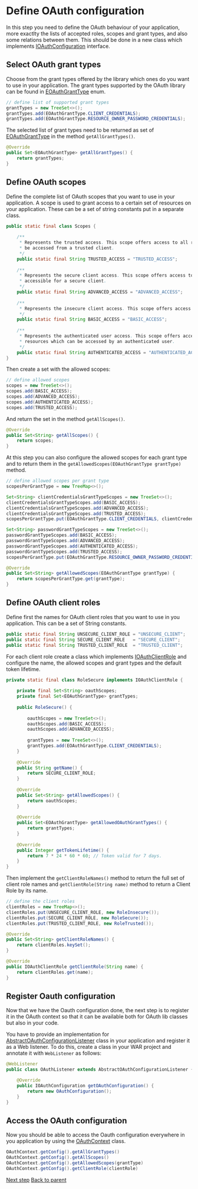 # Define OAuth configuration

In this step you need to define the OAuth behaviour of your application, more exactlty the lists of accepted roles, scopes and grant types, and also some relations between them. This should be done in a new class which implements [IOAuthConfiguration][IOAuthConfiguration] interface.

## Select OAuth grant types

Choose from the grant types offered by the library which ones do you want to use in your application. The grant types supported by the OAuth library can be found in [EOAuthGrantType][EOAuthGrantType] enum.

```java
// define list of supported grant types
grantTypes = new TreeSet<>();
grantTypes.add(EOAuthGrantType.CLIENT_CREDENTIALS);
grantTypes.add(EOAuthGrantType.RESOURCE_OWNER_PASSWORD_CREDENTIALS);
```

The selected list of grant types need to be returned as set of [EOAuthGrantType][EOAuthGrantType] in the method `getAllGrantTypes()`.

```java
@Override
public Set<EOAuthGrantType> getAllGrantTypes() {
	return grantTypes;
}
```

## Define OAuth scopes

Define the complete list of OAuth scopes that you want to use in your application. A scope is used to grant access to a certain set of resources on your application. These can be a set of string constants put in a separate class.

```java
public static final class Scopes {
	
	/**
	 * Represents the trusted access. This scope offers access to all resources which can
	 * be accessed from a trusted client.
	 */
	public static final String TRUSTED_ACCESS = "TRUSTED_ACCESS";
	
	/**
	 * Represents the secure client access. This scope offers access to all resources
	 * accessible for a secure client.
	 */
	public static final String ADVANCED_ACCESS = "ADVANCED_ACCESS";
	
	/**
	 * Represents the insecure client access. This scope offers access to all GET resources.
	 */
	public static final String BASIC_ACCESS = "BASIC_ACCESS";
	
	/**
	 * Represents the authenticated user access. This scope offers access to all
	 * resources which can be accessed by an authenticated user.
	 */
	public static final String AUTHENTICATED_ACCESS = "AUTHENTICATED_ACCESS";
}
```

Then create a set with the allowed scopes:

```java
// define allowed scopes
scopes = new TreeSet<>();
scopes.add(BASIC_ACCESS);
scopes.add(ADVANCED_ACCESS);
scopes.add(AUTHENTICATED_ACCESS);
scopes.add(TRUSTED_ACCESS);
```
And return the set in the method `getAllScopes()`.

```java
@Override
public Set<String> getAllScopes() {
	return scopes;
}
```
At this step you can also configure the allowed scopes for each grant type and to return them in the `getAllowedScopes(EOAuthGrantType grantType)` method.

```java
// define allowed scopes per grant type
scopesPerGrantType = new TreeMap<>();

Set<String> clientCredentialsGrantTypeScopes = new TreeSet<>();
clientCredentialsGrantTypeScopes.add(BASIC_ACCESS);
clientCredentialsGrantTypeScopes.add(ADVANCED_ACCESS);
clientCredentialsGrantTypeScopes.add(TRUSTED_ACCESS);
scopesPerGrantType.put(EOAuthGrantType.CLIENT_CREDENTIALS, clientCredentialsGrantTypeScopes);

Set<String> passwordGrantTypeScopes = new TreeSet<>();
passwordGrantTypeScopes.add(BASIC_ACCESS);
passwordGrantTypeScopes.add(ADVANCED_ACCESS);
passwordGrantTypeScopes.add(AUTHENTICATED_ACCESS);
passwordGrantTypeScopes.add(TRUSTED_ACCESS);
scopesPerGrantType.put(EOAuthGrantType.RESOURCE_OWNER_PASSWORD_CREDENTIALS, passwordGrantTypeScopes);
```

```java
@Override
public Set<String> getAllowedScopes(EOAuthGrantType grantType) {
	return scopesPerGrantType.get(grantType);
}
```

## Define OAuth client roles

Define first the names for OAuth client roles that you want to use in you application. This can be a set of String constants.

```java
public static final String UNSECURE_CLIENT_ROLE = "UNSECURE_CLIENT";
public static final String SECURE_CLIENT_ROLE   = "SECURE_CLIENT";
public static final String TRUSTED_CLIENT_ROLE  = "TRUSTED_CLIENT";
```

For each client role create a class which implements [IOAuthClientRole][IOAuthClientRole] and configure the name, the allowed scopes and grant types and the default token lifetime.

```java
private static final class RoleSecure implements IOAuthClientRole {
	
	private final Set<String> oauthScopes;
	private final Set<EOAuthGrantType> grantTypes;
	
	public RoleSecure() {
	
		oauthScopes = new TreeSet<>();
		oauthScopes.add(BASIC_ACCESS);
		oauthScopes.add(ADVANCED_ACCESS);
		
		grantTypes = new TreeSet<>();
		grantTypes.add(EOAuthGrantType.CLIENT_CREDENTIALS);
	}
	
	@Override
	public String getName() {
		return SECURE_CLIENT_ROLE;
	}
	
	@Override
	public Set<String> getAllowedScopes() {
		return oauthScopes;
	}
	
	@Override
	public Set<EOAuthGrantType> getAllowedOAuthGrantTypes() {
		return grantTypes;
	}
	
	@Override
	public Integer getTokenLifetime() {
		return 7 * 24 * 60 * 60; // Token valid for 7 days.
	}
}
```

Then implement the `getClientRoleNames()` method to return the full set of client role names and `getClientRole(String name)` method to return a Client Role by its name.

```java
// define the client roles
clientRoles = new TreeMap<>();
clientRoles.put(UNSECURE_CLIENT_ROLE, new RoleInsecure());
clientRoles.put(SECURE_CLIENT_ROLE, new RoleSecure());
clientRoles.put(TRUSTED_CLIENT_ROLE, new RoleTrusted());
```

```java
@Override
public Set<String> getClientRoleNames() {
	return clientRoles.keySet();
}

@Override
public IOAuthClientRole getClientRole(String name) {
	return clientRoles.get(name);
}		
```

## Register Oauth configuration

Now that we have the Oauth configuration done, the next step is to register it in the OAuth context so that it can be available both for OAuth lib classes but also in your code.


You have to provide an implementation for [AbstractOAuthConfigurationListener][AbstractOAuthConfigurationListener] class in your application and register it as a Web listener. To do this, create a class in your WAR project and annotate it with `WebListener` as follows:

```java
@WebListener
public class OAuthListener extends AbstractOAuthConfigurationListener {

	@Override
	public IOAuthConfiguration getOAuthConfiguration() {
		return new OAuthConfiguration();
	}
}
```

## Access the OAuth configuration

Now you should be able to access the Oauth configuration everywhere in you application by using the [OAuthContext][OAuthContext] class.

```java
OAuthContext.getConfig().getAllGrantTypes()
OAuthContext.getConfig().getAllScopes()
OAuthContext.getConfig().getAllowedScopes(grantType)
OAuthContext.getConfig().getClientRole(clientRole)
```

[Next step](define-entities.md)
[Back to parent](../README.md)


[IOAuthConfiguration]: src/main/java/com/forbesdigital/jee/oauth/configuration/IOAuthConfiguration.java
[EOAuthGrantType]: src/main/java/com/forbesdigital/jee/oauth/configuration/EOAuthGrantType.java
[IOAuthClientRole]: src/main/java/com/forbesdigital/jee/oauth/configuration/IOAuthClientRole.java
[AbstractOAuthConfigurationListener]: src/main/java/com/forbesdigital/jee/oauth/configuration/AbstractOAuthConfigurationListener.java
[OAuthContext]: src/main/java/com/forbesdigital/jee/oauth/configuration/OAuthContext.java